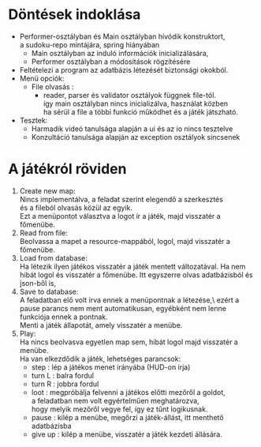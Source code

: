 # Döntések indoklása

- Performer-osztályban és Main osztályban hívódik konstruktort,\
    a sudoku-repo mintájára, spring hiányában
  - Main osztályban az induló információk inicializálására, 
  - Performer osztályban a módosítások rögzítésére
- Feltételezi a program az adatbázis létezését biztonsági okokból.
- Menü opciók:
  - File olvasás : 
    - reader, parser és validator osztályok függnek file-tól.\
        így main osztályban nincs inicializálva, használat közben\
        ha sérül a file a többi funkció működhet és a játék játszható.
- Tesztek:
  - Harmadik videó tanulsága alapján a ui és az io nincs tesztelve
  - Konzultáció tanulsága alapján az exception osztályok sincsenek

# A játékról röviden 

1. Create new map:\
    Nincs implementálva, a feladat szerint elegendő a szerkesztés \
    és a fileból olvasás közül az egyik.\
    Ezt a menüpontot választva a logot ír a játék, majd visszatér a főmenübe.
2. Read from file:\
    Beolvassa a mapet a resource-mappából, logol, majd visszatér a főmenübe.
3. Load from database:\
    Ha létezik ilyen játékos visszatér a játék mentett változatával.
    Ha nem hibát logol és visszatér a főmenübe.
    Itt egyszerre olvas adatbázisból és json-ből is,  
4. Save to database:\
    A feladatban elő volt írva ennek a menüpontnak a létezése,\ 
    ezért a pause parancs nem ment automatikusan, egyébként nem lenne funkciója ennek a pontnak.\
    Menti a játék állapotát, amely visszatér a menübe.
5. Play:\
    Ha nincs beolvasva egyetlen map sem, hibát logol majd visszatér a menübe.\
    Ha van elkezdődik a játék, lehetséges parancsok:
    - step : lép a játékos menet irányába (HUD-on írja)
    - turn L : balra fordul
    - turn R : jobbra fordul
    - loot : megpróbálja felvenni a játékos előtti mezőről a goldot,\
          a feladatban nem volt egyértelműen meghatározva,\
          hogy melyik mezőről vegye fel, így ez tűnt logikusnak.
    - pause : kilép a menübe, megőrzi a játék-állást, itt menthető adatbázisba
    - give up : kilép a menübe, visszatér a játék kezdeti állására.  
    

